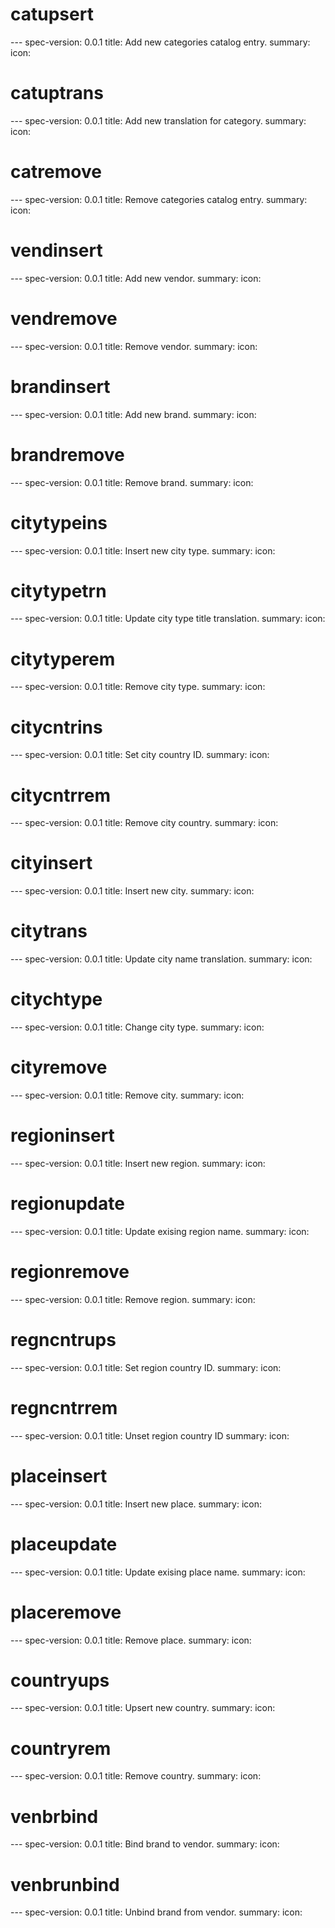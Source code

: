 


<h1 class="contract">catupsert</h1>
---
spec-version: 0.0.1
title: Add new categories catalog entry.
summary:
icon:

<h1 class="contract">catuptrans</h1>
---
spec-version: 0.0.1
title: Add new translation for category.
summary:
icon:

<h1 class="contract">catremove</h1>
---
spec-version: 0.0.1
title: Remove categories catalog entry.
summary:
icon:

<h1 class="contract">vendinsert</h1>
---
spec-version: 0.0.1
title: Add new vendor.
summary:
icon:

<h1 class="contract">vendremove</h1>
---
spec-version: 0.0.1
title: Remove vendor.
summary:
icon:

<h1 class="contract">brandinsert</h1>
---
spec-version: 0.0.1
title: Add new brand.
summary:
icon:

<h1 class="contract">brandremove</h1>
---
spec-version: 0.0.1
title: Remove brand.
summary:
icon:

<h1 class="contract">citytypeins</h1>
---
spec-version: 0.0.1
title: Insert new city type.
summary:
icon:

<h1 class="contract">citytypetrn</h1>
---
spec-version: 0.0.1
title: Update city type title translation.
summary:
icon:

<h1 class="contract">citytyperem</h1>
---
spec-version: 0.0.1
title: Remove city type.
summary:
icon:

<h1 class="contract">citycntrins</h1>
---
spec-version: 0.0.1
title: Set city country ID.
summary:
icon:


<h1 class="contract">citycntrrem</h1>
---
spec-version: 0.0.1
title: Remove city country.
summary:
icon:

<h1 class="contract">cityinsert</h1>
---
spec-version: 0.0.1
title: Insert new city.
summary:
icon:

<h1 class="contract">citytrans</h1>
---
spec-version: 0.0.1
title: Update city name translation.
summary:
icon:

<h1 class="contract">citychtype</h1>
---
spec-version: 0.0.1
title: Change city type.
summary:
icon:

<h1 class="contract">cityremove</h1>
---
spec-version: 0.0.1
title: Remove city.
summary:
icon:

<h1 class="contract">regioninsert</h1>
---
spec-version: 0.0.1
title: Insert new region.
summary:
icon:

<h1 class="contract">regionupdate</h1>
---
spec-version: 0.0.1
title: Update exising region name.
summary:
icon:

<h1 class="contract">regionremove</h1>
---
spec-version: 0.0.1
title: Remove region.
summary:
icon:


<h1 class="contract">regncntrups</h1>
---
spec-version: 0.0.1
title: Set region country ID.
summary:
icon:

<h1 class="contract">regncntrrem</h1>
---
spec-version: 0.0.1
title: Unset region country ID
summary:
icon:


<h1 class="contract">placeinsert</h1>
---
spec-version: 0.0.1
title: Insert new place.
summary:
icon:

<h1 class="contract">placeupdate</h1>
---
spec-version: 0.0.1
title: Update exising place name.
summary:
icon:

<h1 class="contract">placeremove</h1>
---
spec-version: 0.0.1
title: Remove place.
summary:
icon:

<h1 class="contract">countryups</h1>
---
spec-version: 0.0.1
title: Upsert new country.
summary:
icon:

<h1 class="contract">countryrem</h1>
---
spec-version: 0.0.1
title: Remove country.
summary:
icon:

<h1 class="contract">venbrbind</h1>
---
spec-version: 0.0.1
title: Bind brand to vendor.
summary:
icon:

<h1 class="contract">venbrunbind</h1>
---
spec-version: 0.0.1
title: Unbind brand from vendor.
summary:
icon:
